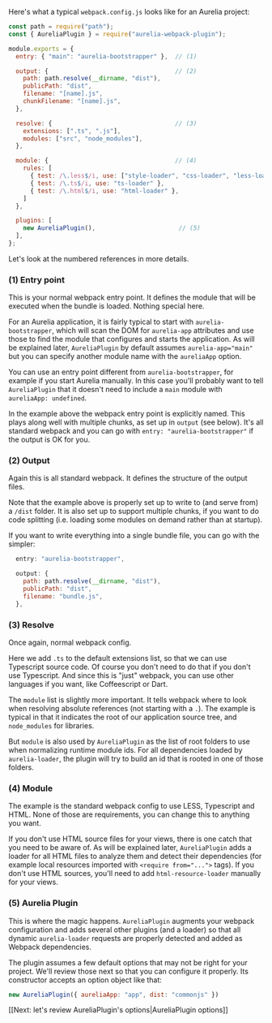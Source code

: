 Here's what a typical `webpack.config.js` looks like for an Aurelia project: 
```js
const path = require("path");
const { AureliaPlugin } = require("aurelia-webpack-plugin");

module.exports = {
  entry: { "main": "aurelia-bootstrapper" },  // (1)

  output: {                                   // (2)
    path: path.resolve(__dirname, "dist"),
    publicPath: "dist",
    filename: "[name].js",    
    chunkFilename: "[name].js",
  },

  resolve: {                                  // (3)
    extensions: [".ts", ".js"],
    modules: ["src", "node_modules"],
  },

  module: {                                   // (4)
    rules: [
      { test: /\.less$/i, use: ["style-loader", "css-loader", "less-loader"] },
      { test: /\.ts$/i, use: "ts-loader" },
      { test: /\.html$/i, use: "html-loader" },
    ]
  },  

  plugins: [
    new AureliaPlugin(),                       // (5)
  ],
};
```

Let's look at the numbered references in more details.

### (1) Entry point
This is your normal webpack entry point. It defines the module that will be executed when the bundle is loaded. Nothing special here.

For an Aurelia application, it is fairly typical to start with `aurelia-bootstrapper`, which will scan the DOM for `aurelia-app` attributes and use those to find the module that configures and starts the application. As will be explained later, `AureliaPlugin` by default assumes `aurelia-app="main"` but you can specify another module name with the `aureliaApp` option.

You can use an entry point different from `aurelia-bootstrapper`, for example if you start Aurelia manually. In this case you'll probably want to tell `AureliaPlugin` that it doesn't need to include a `main` module with `aureliaApp: undefined`.

In the example above the webpack entry point is explicitly named. This plays along well with multiple chunks, as set up in `output` (see below). It's all standard webpack and you can go with `entry: "aurelia-bootstrapper"` if the output is OK for you.

### (2) Output
Again this is all standard webpack. It defines the structure of the output files.

Note that the example above is properly set up to write to (and serve from) a `/dist` folder. It is also set up to support multiple chunks, if you want to do code splitting (i.e. loading some modules on demand rather than at startup).

If you want to write everything into a single bundle file, you can go with the simpler: 
```js
  entry: "aurelia-bootstrapper",

  output: {
    path: path.resolve(__dirname, "dist"),
    publicPath: "dist",
    filename: "bundle.js",    
  },
```

### (3) Resolve
Once again, normal webpack config. 

Here we add `.ts` to the default extensions list, so that we can use Typescript source code. Of course you don't need to do that if you don't use Typescript. And since this is "just" webpack, you can use other languages if you want, like Coffeescript or Dart.

The `module` list is slightly more important. It tells webpack where to look when resolving absolute references (not starting with a `.`). The example is typical in that it indicates the root of our application source tree, and `node_modules` for libraries. 

But `module` is also used by `AureliaPlugin` as the list of root folders to use when normalizing runtime module ids. For all dependencies loaded by `aurelia-loader`, the plugin will try to build an id that is rooted in one of those folders.

### (4) Module
The example is the standard webpack config to use LESS, Typescript and HTML. None of those are requirements, you can change this to anything you want.

If you don't use HTML source files for your views, there is one catch that you need to be aware of. As will be explained later, `AureliaPlugin` adds a loader for all HTML files to analyze them and detect their dependencies (for example local resources imported with `<require from="...">` tags). If you don't use HTML sources, you'll need to add `html-resource-loader` manually for your views.

### (5) Aurelia Plugin
This is where the magic happens. `AureliaPlugin` augments your webpack configuration and adds several other plugins (and a loader) so that all dynamic `aurelia-loader` requests are properly detected and added as Webpack dependencies.

The plugin assumes a few default options that may not be right for your project. We'll review those next so that you can configure it properly. Its constructor accepts an option object like that:
```js
new AureliaPlugin({ aureliaApp: "app", dist: "commonjs" })
```

[[Next: let's review AureliaPlugin's options|AureliaPlugin options]]